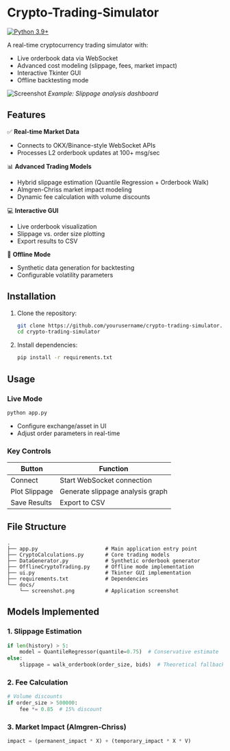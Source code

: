 # Crypto-Trading-Simulator

[![Python 3.9+](https://img.shields.io/badge/python-3.9%2B-blue.svg)](https://www.python.org/downloads/)

A real-time cryptocurrency trading simulator with:
- Live orderbook data via WebSocket
- Advanced cost modeling (slippage, fees, market impact)
- Interactive Tkinter GUI
- Offline backtesting mode

![Screenshot](docs/screenshot.png) *Example: Slippage analysis dashboard*

## Features

✅ **Real-time Market Data**  
- Connects to OKX/Binance-style WebSocket APIs
- Processes L2 orderbook updates at 100+ msg/sec

📊 **Advanced Trading Models**  
- Hybrid slippage estimation (Quantile Regression + Orderbook Walk)
- Almgren-Chriss market impact modeling
- Dynamic fee calculation with volume discounts

💻 **Interactive GUI**  
- Live orderbook visualization
- Slippage vs. order size plotting
- Export results to CSV

🔌 **Offline Mode**  
- Synthetic data generation for backtesting
- Configurable volatility parameters

## Installation

1. Clone the repository:
   ```bash
   git clone https://github.com/yourusername/crypto-trading-simulator.git
   cd crypto-trading-simulator
   ```

2. Install dependencies:
   ```bash
   pip install -r requirements.txt
   ```

## Usage

### Live Mode
```bash
python app.py
```
- Configure exchange/asset in UI
- Adjust order parameters in real-time


### Key Controls
| Button          | Function                          |
|-----------------|-----------------------------------|
| Connect         | Start WebSocket connection        |
| Plot Slippage   | Generate slippage analysis graph  |
| Save Results    | Export to CSV                     |

## File Structure
```
.
├── app.py                      # Main application entry point
├── CryptoCalculations.py       # Core trading models
├── DataGenerator.py            # Synthetic orderbook generator
├── OfflineCryptoTrading.py     # Offline mode implementation
├── ui.py                       # Tkinter GUI implementation
├── requirements.txt            # Dependencies
└── docs/
    └── screenshot.png          # Application screenshot
```

## Models Implemented

### 1. Slippage Estimation
```python
if len(history) > 5:
    model = QuantileRegressor(quantile=0.75)  # Conservative estimate
else:
    slippage = walk_orderbook(order_size, bids)  # Theoretical fallback
```

### 2. Fee Calculation
```python
# Volume discounts
if order_size > 500000:
    fee *= 0.85  # 15% discount
```

### 3. Market Impact (Almgren-Chriss)
```python
impact = (permanent_impact * X) + (temporary_impact * X * V)
```

